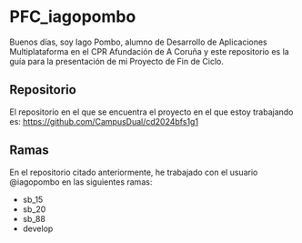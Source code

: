 # PFC_iagopombo
Buenos días, soy Iago Pombo, alumno de Desarrollo de Aplicaciones Multiplataforma en el CPR Afundación de A Coruña y este repositorio es la guía para la presentación de mi Proyecto de Fin de Ciclo.

## Repositorio
El repositorio en el que se encuentra el proyecto en el que estoy trabajando es: https://github.com/CampusDual/cd2024bfs1g1

## Ramas
En el repositorio citado anteriormente, he trabajado con el usuario @iagopombo en las siguientes ramas:

  - sb_15
  - sb_20
  - sb_88
  - develop
